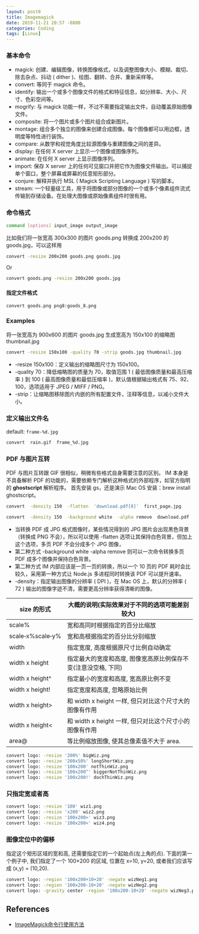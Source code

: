 ```yaml
---
layout: post0
title: Imagemagick
date: 2019-11-21 20:57 -0800
categories: Coding
tags: [Linux]
---
```


### 基本命令

- magick: 创建、编辑图像，转换图像格式，以及调整图像大小、模糊、裁切、除去杂点、抖动 ( dither )、绘图、翻转、合并、重新采样等。
- convert: 等同于 magick 命令。
- identify: 输出一个或多个图像文件的格式和特征信息，如分辨率、大小、尺寸、色彩空间等。
- mogrify: 与 magick 功能一样，不过不需要指定输出文件，自动覆盖原始图像文件。
- composite: 将一个图片或多个图片组合成新图片。
- montage: 组合多个独立的图像来创建合成图像。每个图像都可以用边框，透明度等特性进行装饰。
- compare: 从数学和视觉角度比较源图像与重建图像之间的差异。
- display: 在任何 X server 上显示一个图像或图像序列。
- animate: 在任何 X server 上显示图像序列。
- import: 保存 X server 上的任何可见窗口并把它作为图像文件输出。可以捕捉单个窗口，整个屏幕或屏幕的任意矩形部分。
- conjure: 解释并执行 MSL ( Magick Scripting Language ) 写的脚本。
- stream: 一个轻量级工具，用于将图像或部分图像的一个或多个像素组件流式传输到存储设备。在处理大图像或原始像素组件时很有用。

### 命令格式

```bash
command [options] input_image output_image
```

比如我们将一张宽高 300x300 的图片 goods.png 转换成 200x200 的goods.jpg，可以这样用

```bash
convert -resize 200x200 goods.png goods.jpg
```

Or

```bash
convert goods.png -resize 200x200 goods.jpg
```

#### 指定文件格式
```bash
convert goods.png png8:goods_8.png
```

### Examples

将一张宽高为 900x600 的图片 goods.jpg 生成宽高为 150x100 的缩略图 thumbnail.jpg

```bash
convert -resize 150x100 -quality 70 -strip goods.jpg thumbnail.jpg
```

- -resize 150x100：定义输出的缩略图尺寸为 150x100。
- -quality 70：降低缩略图的质量为 70，取值范围 1 ( 最低图像质量和最高压缩率 ) 到 100 ( 最高图像质量和最低压缩率 )，默认值根据输出格式有 75、92、100，选项适用于 JPEG / MIFF / PNG。
- -strip：让缩略图移除图片内嵌的所有配置文件，注释等信息，以减小文件大小。


### 定义输出文件名

default: `frame-%d.jpg`
```bash
convert  rain.gif  frame_%d.jpg
```


### PDF 与图片互转

PDF 与图片互转跟 GIF 很相似，稍微有些格式自身需要注意的区别。
IM 本身是不具备解析 PDF 的功能的，需要依赖专门解析这种格式的外部程序，如官方指明的 **ghostscript** 解析程序。
首先安装 gs，还是演示 Mac OS 安装：brew install ghostscript。


```bash
convert  -density 150  -flatten  'download.pdf[0]'  first_page.jpg
```

```bash
convert  -density 150  -background white  -alpha remove  download.pdf  download.jpg
```


- 当转换 PDF 成 JPG 格式图像时，某些情况得到的 JPG 图片会出现黑色背景（转换成 PNG 不会），所以可以使用 -flatten 选项让其保持白色背景，但加上这个选项，多页 PDF 不会分成多个 JPG 图像，
- 第二种方式 -background white -alpha remove 则可以一次命令转换多页 PDF 成多个图像并保持白色背景。
- 第二种方式 IM 内部应该是一页一页的转换，所以一个 10 页的 PDF 耗时会比较久，采用第一种方式让 Node.js 多进程同时转换该 PDF 可以提升速率。
- -density：指定输出图像的分辨率 ( DPI )，在 Mac OS 上，默认的分辨率 ( 72 ) 输出的图像字迹不清，需要更高分辨率获得清晰的图像。


|size 的形式|大概的说明(实际效果对于不同的选项可能差别较大)|
|---|---|
|scale%|宽和高同时根据指定的百分比缩放|
|scale‑x%scale‑y%|宽和高根据指定的百分比分别缩放|
|width|指定宽度, 高度根据原尺寸比例自动确定|
|width x height|指定最大的宽度和高度, 图像宽高原比例保存不变(注意没空格, 下同)|
|width x height^|指定最小的宽度和高度, 宽高原比例不变|
|width x height!|指定宽度和高度, 忽略原始比例|
|width x height>|和 width x height 一样, 但只对比这个尺寸大的图像有作用|
|width x height<|和 width x height 一样, 但只对比这个尺寸小的图像有作用|
|area@|等比例缩放图像, 使其总像素值不大于 area.|


```bash
convert logo: -resize '200%' bigWiz.png
convert logo: -resize '200x50%' longShortWiz.png
convert logo: -resize '100x200' notThinWiz.png
convert logo: -resize '100x200^' biggerNotThinWiz.png
convert logo: -resize '100x200!' dochThinWiz.png
```

### 只指定宽或者高
```bash
convert logo: -resize '100' wiz1.png
convert logo: -resize 'x200' wiz2.png
convert logo: -resize '100x200>' wiz3.png
convert logo: -resize '100x200<' wiz4.png
```

### 图像定位中的偏移

指定这个矩形区域的宽和高, 还需要指定它的一个起始点(左上角的点). 下面的第一个例子中, 我们指定了一个 100×200 的区域, 位置在 x=10, y=20, 或者我们应该写成 (x,y) = (10,20).

```bash
convert logo: -region '100x200+10+20' -negate wizNeg1.png
convert logo: -region '100x200-10+20' -negate wizNeg2.png
convert logo: -gravity center -region '100x200-10+20' -negate wizNeg3.png
```







## References

- [ImageMagick命令行使用方法](https://www.zouyesheng.com/imagemagick.html)
